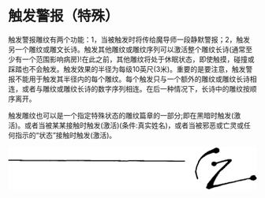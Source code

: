 # 触发警报（特殊）

触发警报雕纹有两个功能：1，当被触发时将传给魔导师一段静默警报；2，触发另一个雕纹或雕文长诗。触发其他雕纹或雕纹序列可以激活整个雕纹长诗(通常至少有一个范围影响病房)!在此之前，其他雕纹将处于休眠状态，即使触摸，碰撞或踩踏也不会触发。触发效果的半径为每级10英尺(3米)。重要的是要注意，触发警报不能用于触发其半径内的每个雕纹。每个触发只与一个额外的雕纹或雕纹长诗相连，或者与雕纹或雕纹长诗的数字序列相连。在后一种情况下，长诗中的雕纹按顺序离开。

触发雕纹也可以是一个指定特殊状态的雕纹篇章的一部分;即在黑暗时触发(激活)。或者当被某某接触时触发(激活)(条件:真实姓名)，或者当被邪恶或亡灵或任何指示的“状态”接触时触发(激活)。

![image-20240708101022415](./assets/image-20240708101022415.webp)